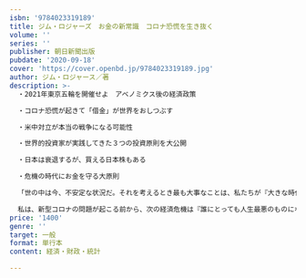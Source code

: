 ```yaml
---
isbn: '9784023319189'
title: ジム・ロジャーズ　お金の新常識　コロナ恐慌を生き抜く
volume: ''
series: ''
publisher: 朝日新聞出版
pubdate: '2020-09-18'
cover: 'https://cover.openbd.jp/9784023319189.jpg'
author: ジム・ロジャース／著
description: >-
  ・2021年東京五輪を開催せよ　アベノミクス後の経済政策

  ・コロナ恐慌が起きて「借金」が世界をおしつぶす

  ・米中対立が本当の戦争になる可能性

  ・世界的投資家が実践してきた３つの投資原則を大公開

  ・日本は衰退するが、買える日本株もある

  ・危機の時代にお金を守る大原則

  「世の中は今、不安定な状況だ。それを考えるとき最も大事なことは、私たちが『大きな時代の変化の中にいる』と意識することだ。今起きていること、これから起きようとしていることも、歴史をひもとけばおのずと見えてくる。

  私は、新型コロナの問題が起こる前から、次の経済危機は『誰にとっても人生最悪のものになる』と話してきた……」（本文から）
price: '1400'
genre: ''
target: 一般
format: 単行本
content: 経済・財政・統計

---
```

